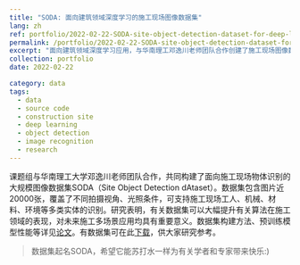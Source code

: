 ```yaml
---
title: "SODA: 面向建筑领域深度学习的施工现场图像数据集"
lang: zh
ref: portfolio/2022-02-22-SODA-site-object-detection-dataset-for-deep-learning-in-construction
permalink: /portfolio/2022-02-22-SODA-site-object-detection-dataset-for-deep-learning-in-construction
excerpt: "面向建筑领域深度学习应用，与华南理工邓逸川老师团队合作创建了施工现场图像数据集，覆盖不同视角、光照条件，并支持现场人、机、料、环多类实体识别"
collection: portfolio
date: 2022-02-22

category: data
tags:
  - data
  - source code
  - construction site
  - deep learning
  - object detection
  - image recognition
  - research
---
```


课题组与华南理工大学邓逸川老师团队合作，共同构建了面向施工现场物体识别的大规模图像数据集SODA（Site Object Detection dAtaset）。数据集包含图片近20000张，覆盖了不同拍摄视角、光照条件，可支持施工现场工人、机械、材料、环境等多类实体的识别。研究表明，有关数据集可以大幅提升有关算法在施工领域的表现，对未来施工多场景应用均具有重要意义。数据集构建方法、预训练模型性能等详见[论文](https://arxiv.org/abs/2202.09554)。有数据集可在此[下载](https://scut-scet-academic.oss-cn-guangzhou.aliyuncs.com/SODA/2022.2/VOCv1.zip)，供大家研究参考。


>数据集起名SODA，希望它能苏打水一样为有关学者和专家带来快乐:)